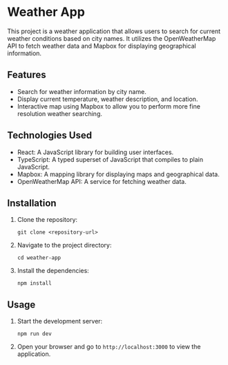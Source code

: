 # Weather App

This project is a weather application that allows users to search for current weather conditions based on city names. It utilizes the OpenWeatherMap API to fetch weather data and Mapbox for displaying geographical information.

## Features

- Search for weather information by city name.
- Display current temperature, weather description, and location.
- Interactive map using Mapbox to allow you to perform more fine resolution weather searching.

## Technologies Used

- React: A JavaScript library for building user interfaces.
- TypeScript: A typed superset of JavaScript that compiles to plain JavaScript.
- Mapbox: A mapping library for displaying maps and geographical data.
- OpenWeatherMap API: A service for fetching weather data.

## Installation

1. Clone the repository:

   ```
   git clone <repository-url>
   ```

2. Navigate to the project directory:

   ```
   cd weather-app
   ```

3. Install the dependencies:
   ```
   npm install
   ```

## Usage

1. Start the development server:

   ```
   npm run dev
   ```

2. Open your browser and go to `http://localhost:3000` to view the application.
